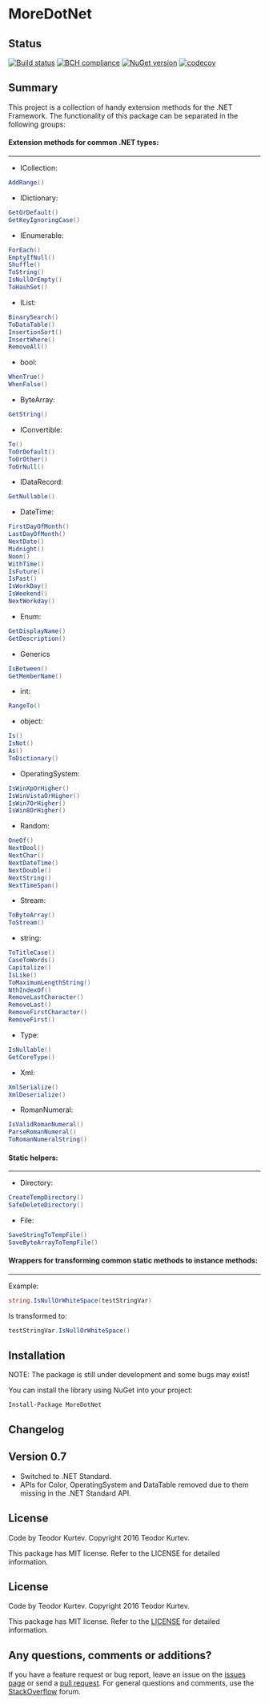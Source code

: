 # MoreDotNet

## Status

[![Build status](https://ci.appveyor.com/api/projects/status/41edqunjstgy8vv5?svg=true)](https://ci.appveyor.com/project/Teodor92/moredotnet) [![BCH compliance](https://bettercodehub.com/edge/badge/Teodor92/MoreDotNet)](https://bettercodehub.com/) [![NuGet version](https://badge.fury.io/nu/MoreDotNet.svg)](https://badge.fury.io/nu/MoreDotNet) [![codecov](https://codecov.io/gh/Teodor92/MoreDotNet/branch/master/graph/badge.svg)](https://codecov.io/gh/Teodor92/MoreDotNet)


## Summary

This project is a collection of handy extension methods for the .NET Framework. The functionality of this package can be separated in the following groups:

#### Extension methods for common .NET types:
---

* ICollection:

```cs 
AddRange() 
```

* IDictionary:

```cs 
GetOrDefault()
GetKeyIgnoringCase()
```

* IEnumerable:
```cs 
ForEach()
EmptyIfNull()
Shuffle()
ToString()
IsNullOrEmpty()
ToHashSet()
```

* IList:
```cs 
BinarySearch()
ToDataTable()
InsertionSort()
InsertWhere()
RemoveAll()
```

* bool:
```cs 
WhenTrue()
WhenFalse()
```

* ByteArray:
```cs 
GetString()
```

* IConvertible:
```cs 
To()
ToOrDefault()
ToOrOther()
ToOrNull()
```

* IDataRecord:
```cs 
GetNullable()
```

* DateTime:
```cs 
FirstDayOfMonth()
LastDayOfMonth()
NextDate()
Midnight()
Noon()
WithTime()
IsFuture()
IsPast()
IsWorkDay()
IsWeekend()
NextWorkday()
```

* Enum:
```cs 
GetDisplayName()
GetDescription()
```

* Generics
```cs 
IsBetween()
GetMemberName()
```

* int:
```cs 
RangeTo()
```

* object:
```cs 
Is()
IsNot()
As()
ToDictionary()
```

* OperatingSystem:
```cs 
IsWinXpOrHigher()
IsWinVistaOrHigher()
IsWin7OrHigher()
IsWin8OrHigher()
```

* Random:
```cs 
OneOf()
NextBool()
NextChar()
NextDateTime()
NextDouble()
NextString()
NextTimeSpan()
```

* Stream:
```cs 
ToByteArray()
ToStream()
```

* string:
```cs 
ToTitleCase()
CaseToWords()
Capitalize()
IsLike()
ToMaximumLengthString()
NthIndexOf()
RemoveLastCharacter()
RemoveLast()
RemoveFirstCharacter()
RemoveFirst()
```

* Type:
```cs 
IsNullable()
GetCoreType()
```

* Xml:
```cs 
XmlSerialize()
XmlDeserialize()
```

* RomanNumeral:
```cs 
IsValidRomanNumeral()
ParseRomanNumeral()
ToRomanNumeralString()
```

#### Static helpers:
---

* Directory:
```cs 
CreateTempDirectory()
SafeDeleteDirectory()
```

* File:
```cs 
SaveStringToTempFile()
SaveByteArrayToTempFile()
```

#### Wrappers for transforming common static methods to instance methods:
---

Example:
```cs
string.IsNullOrWhiteSpace(testStringVar)
```
Is transformed to:
```cs
testStringVar.IsNullOrWhiteSpace()
```

## Installation

NOTE: The package is still under development and some bugs may exist!

You can install the library using NuGet into your project:

```
Install-Package MoreDotNet
```

## Changelog

## Version 0.7
- Switched to .NET Standard.
- APIs for Color, OperatingSystem and DataTable removed due to them missing in the .NET Standard API.

## License

Code by Teodor Kurtev. Copyright 2016 Teodor Kurtev.

This package has MIT license. Refer to the LICENSE for detailed information.

## License

Code by Teodor Kurtev. Copyright 2016 Teodor Kurtev.

This package has MIT license. Refer to the [LICENSE](https://github.com/Teodor92/MoreDotNet/blob/master/LICENSE) for detailed information.

## Any questions, comments or additions?

If you have a feature request or bug report, leave an issue on the [issues page](https://github.com/Teodor92/MoreDotNet/issues) or send a [pull request](https://github.com/Teodor92/MoreDotNet/pulls). For general questions and comments, use the [StackOverflow](http://stackoverflow.com/) forum.
